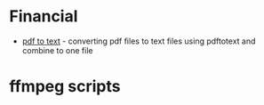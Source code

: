 # Financial
+ [pdf to text](bankpdftocsv.sh) - converting pdf files to text files using pdftotext and combine to one file

# ffmpeg scripts 
